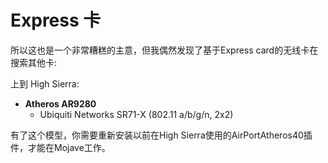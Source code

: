 # Express 卡

所以这也是一个非常糟糕的主意，但我偶然发现了基于Express card的无线卡在搜索其他卡:

上到 High Sierra:

* **Atheros AR9280**
  * Ubiquiti Networks SR71-X (802.11 a/b/g/n, 2x2)

有了这个模型，你需要重新安装以前在High Sierra使用的AirPortAtheros40插件，才能在Mojave工作。
